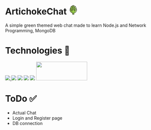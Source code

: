 # ArtichokeChat <img src="/front-end/images/artichoke-logo.png" width="30" height="30">
A simple green themed web chat made to learn Node.js and Network Programming, MongoDB

# Technologies 🧾
<a href="https://nodejs.org/en/"><img src="https://miro.medium.com/max/2560/1*etZwqGbLaNmByzwAUtXPIw.png" width="170" > </a>
<a href="https://socket.io/"><img src="https://i.imgur.com/dcCIum7.png" width="170"></a>
<a href="https://expressjs.com/"><img src="https://i.imgur.com/DninoCz.png" width="170"></a>
<a href="https://www.mongodb.com"><img src="https://webassets.mongodb.com/_com_assets/cms/mongodb_logo1-76twgcu2dm.png" width="170"><a/>
<a href="https://bulma.io/"><img src="https://bulma.io/images/bulma-logo.png" width="170"></a>
<a href="https://www.npmjs.com"><img src="https://www.drupal.org/files/project-images/Npm-logo.png" width="165" height="60">
</a>

# ToDo ✅
* Actual Chat
* Login and Register page
* DB connection
